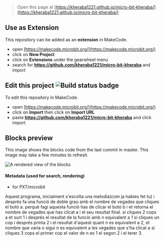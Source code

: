 
> Open this page at [https://kheraba1221.github.io/micro-bit-kheraba/](https://kheraba1221.github.io/micro-bit-kheraba/)

## Use as Extension

This repository can be added as an **extension** in MakeCode.

* open [https://makecode.microbit.org/](https://makecode.microbit.org/)
* click on **New Project**
* click on **Extensions** under the gearwheel menu
* search for **https://github.com/kheraba1221/micro-bit-kheraba** and import

## Edit this project ![Build status badge](https://github.com/kheraba1221/micro-bit-kheraba/workflows/MakeCode/badge.svg)

To edit this repository in MakeCode.

* open [https://makecode.microbit.org/](https://makecode.microbit.org/)
* click on **Import** then click on **Import URL**
* paste **https://github.com/kheraba1221/micro-bit-kheraba** and click import

## Blocks preview

This image shows the blocks code from the last commit in master.
This image may take a few minutes to refresh.

![A rendered view of the blocks](https://github.com/kheraba1221/micro-bit-kheraba/raw/master/.github/makecode/blocks.png)

#### Metadata (used for search, rendering)

* for PXT/microbit
<script src="https://makecode.com/gh-pages-embed.js"></script><script>makeCodeRender("{{ site.makecode.home_url }}", "{{ site.github.owner_name }}/{{ site.github.repository_name }}");</script>
Aquest programa, inicialment s'escolta una melodía(com ja habies fet tu) i després fa una funció de doble grau amb el nombre de vegades que cliques el botó a.
perquè fagi aquesta funció has de clicar el botó b i et retorna el nombre de vegades que has clicat a i el seu resultat final. si cliques 2 cops a et surt 1 i després el resultat de la funció amb n  equivalent a 1 si cliques un cop i després printa 2 i el resultat d'aquest quant n es equivalent a 2, el nombre que varia o sigui n es equivalent a les vegades que s'ha clicat a si cliques 3 cops el primer cop el valor de n es 1 el segon 2 i el terer 3.
